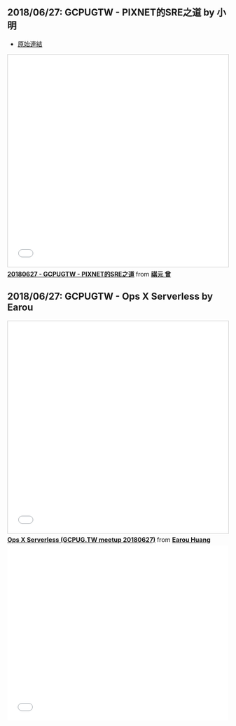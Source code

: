 

## 2018/06/27: GCPUGTW - PIXNET的SRE之道 by 小明

* [原始連結](https://www.facebook.com/groups/sre.taiwan/permalink/1069322719900298/)

<iframe src="//www.slideshare.net/slideshow/embed_code/key/eu3wCIGEqsdWa2" width="595" height="485" frameborder="0" marginwidth="0" marginheight="0" scrolling="no" style="border:1px solid #CCC; border-width:1px; margin-bottom:5px; max-width: 100%;" allowfullscreen> </iframe> <div style="margin-bottom:5px"> <strong> <a href="//www.slideshare.net/cytseng999/20180627-gcpugtw-pixnetsre" title="20180627 - GCPUGTW - PIXNET的SRE之道" target="_blank">20180627 - GCPUGTW - PIXNET的SRE之道</a> </strong> from <strong><a href="https://www.slideshare.net/cytseng999" target="_blank">祺元 曾</a></strong> </div>


## 2018/06/27: GCPUGTW - Ops X Serverless by Earou

<iframe src="//www.slideshare.net/slideshow/embed_code/key/JGY9Kdet2PODje" width="595" height="485" frameborder="0" marginwidth="0" marginheight="0" scrolling="no" style="border:1px solid #CCC; border-width:1px; margin-bottom:5px; max-width: 100%;" allowfullscreen> </iframe> <div style="margin-bottom:5px"> <strong> <a href="//www.slideshare.net/EarouHuang/ops-x-serverless-gcpugtw-meetup-20180627" title="Ops X Serverless (GCPUG.TW meetup 20180627)" target="_blank">Ops X Serverless (GCPUG.TW meetup 20180627)</a> </strong> from <strong><a href="https://www.slideshare.net/EarouHuang" target="_blank">Earou Huang</a></strong> </div>

<embed src="/pdf/events/20180726.pdf.pdf" type="application/pdf" width="100%" height="400px" />